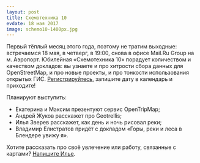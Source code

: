 ```yaml
---
layout: post
title: Схемотехника 10
evdate: 18 мая 2017
image: schemo10-1400px.jpg
---
```

Первый тёплый месяц этого года, поэтому не тратим выходные: встречаемся 18 мая, в четверг, в 19:00,
снова в офисе Mail.Ru Group на м. Аэропорт. Юбилейная «Схемотехника 10» порадует количеством и качеством докладов:
вы узнаете и про хитрости сбора данных для OpenStreetMap, и про новые проекты, и про тонкости использования
открытых ГИС. [Регистрируйтесь](https://corp.mail.ru/ru/press/events/342/), запишите дату в календарь и приходите!

Планируют выступить:

* Екатерина и Максим презентуют сервис OpenTripMap;
* Андрей Жуков расскажет про Geotrellis;
* Илья Зверев расскажет, как день и ночь рисовал реки;
* Владимир Елистратов придёт с докладом «Горы, реки и леса в Блендере увижу я».

Хотите рассказать про своё увлечение или работу, связанные с картами? [Напишите Илье](mailto:ilya@zverev.info).
